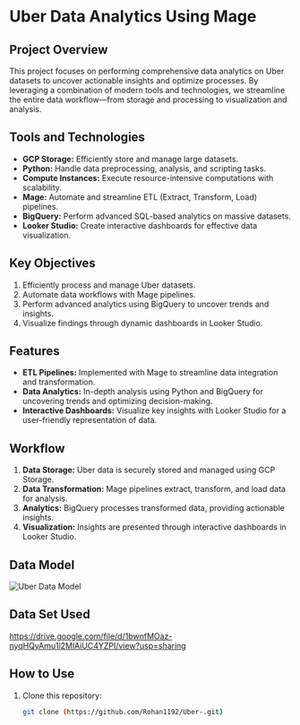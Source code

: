 # Uber Data Analytics Using Mage  

## Project Overview  
This project focuses on performing comprehensive data analytics on Uber datasets to uncover actionable insights and optimize processes. By leveraging a combination of modern tools and technologies, we streamline the entire data workflow—from storage and processing to visualization and analysis.  

## Tools and Technologies  
- **GCP Storage:** Efficiently store and manage large datasets.  
- **Python:** Handle data preprocessing, analysis, and scripting tasks.  
- **Compute Instances:** Execute resource-intensive computations with scalability.  
- **Mage:** Automate and streamline ETL (Extract, Transform, Load) pipelines.  
- **BigQuery:** Perform advanced SQL-based analytics on massive datasets.  
- **Looker Studio:** Create interactive dashboards for effective data visualization.  

## Key Objectives  
1. Efficiently process and manage Uber datasets.  
2. Automate data workflows with Mage pipelines.  
3. Perform advanced analytics using BigQuery to uncover trends and insights.  
4. Visualize findings through dynamic dashboards in Looker Studio.  

## Features  
- **ETL Pipelines:** Implemented with Mage to streamline data integration and transformation.  
- **Data Analytics:** In-depth analysis using Python and BigQuery for uncovering trends and optimizing decision-making.  
- **Interactive Dashboards:** Visualize key insights with Looker Studio for a user-friendly representation of data.  

## Workflow  
1. **Data Storage:** Uber data is securely stored and managed using GCP Storage.  
2. **Data Transformation:** Mage pipelines extract, transform, and load data for analysis.  
3. **Analytics:** BigQuery processes transformed data, providing actionable insights.  
4. **Visualization:** Insights are presented through interactive dashboards in Looker Studio.
## Data Model
![Uber Data Model](https://github.com/user-attachments/assets/db54a2b0-beb5-4873-8cca-3db6888f63dd)

## Data Set Used
https://drive.google.com/file/d/1bwnfMOaz-nyqHQyAmu1l2MlAiUC4YZPI/view?usp=sharing
## How to Use  
1. Clone this repository:  
   ```bash
   git clone (https://github.com/Rohan1192/Uber-.git)
   

